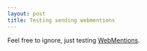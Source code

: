 ```yaml
---
layout: post
title: Testing sending webmentions
---
```


Feel free to ignore, just testing [WebMentions](https://webmention.rocks/update/1).

